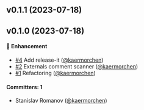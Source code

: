 
## v0.1.1 (2023-07-18)

## v0.1.0 (2023-07-18)

#### :rocket: Enhancement
* [#4](https://github.com/kaermorchen/tree-sitter-twig/pull/4) Add release-it ([@kaermorchen](https://github.com/kaermorchen))
* [#2](https://github.com/kaermorchen/tree-sitter-twig/pull/2) Externals comment scanner ([@kaermorchen](https://github.com/kaermorchen))
* [#1](https://github.com/kaermorchen/tree-sitter-twig/pull/1) Refactoring ([@kaermorchen](https://github.com/kaermorchen))

#### Committers: 1
- Stanislav Romanov ([@kaermorchen](https://github.com/kaermorchen))

